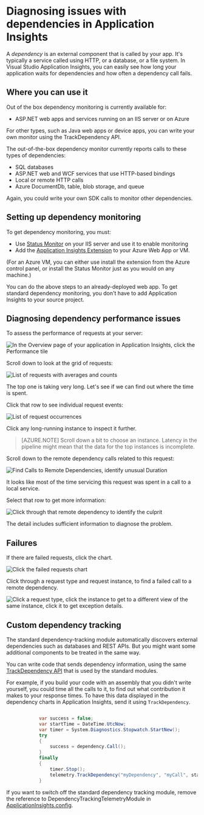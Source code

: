 <properties 
	pageTitle="Diagnosing issues with dependencies in Application Insights" 
	description="Find failures and slow performance caused by dependencies" 
	services="application-insights" 
    documentationCenter=""
	authors="alancameronwills" 
	manager="douge"/>

<tags 
	ms.service="application-insights" 
	ms.workload="tbd" 
	ms.tgt_pltfrm="ibiza" 
	ms.devlang="na" 
	ms.topic="article" 
	ms.date="07/08/2015" 
	ms.author="awills"/>
 
# Diagnosing issues with dependencies in Application Insights


A *dependency* is an external component that is called by your app. It's typically a service called using HTTP, or a database, or a file system. In Visual Studio Application Insights, you can easily see how long your application waits for dependencies and how often a dependency call fails.

## Where you can use it

Out of the box dependency monitoring is currently available for:

* ASP.NET web apps and services running on an IIS server or on Azure

For other types, such as Java web apps or device apps, you can write your own monitor using the TrackDependency API.

The out-of-the-box dependency monitor currently reports calls to these  types of dependencies:

* SQL databases
* ASP.NET web and WCF services that use HTTP-based bindings
* Local or remote HTTP calls
* Azure DocumentDb, table, blob storage, and queue

Again, you could write your own SDK calls to monitor other dependencies.

## Setting up dependency monitoring

To get dependency monitoring, you must:

* Use [Status Monitor](app-insights-monitor-performance-live-website-now.md) on your IIS server and use it to enable monitoring
* Add the [Application Insights Extension](../insights-perf-analytics.md) to your Azure Web App or VM.

(For an Azure VM, you can either use install the extension from the Azure control panel, or install the Status Monitor just as you would on any machine.)

You can do the above steps to an already-deployed web app. To get standard dependency monitoring, you don't have to add Application Insights to your source project. 

## Diagnosing dependency performance issues

To assess the performance of requests at your server:

![In the Overview page of your application in Application Insights, click the Performance tile](./media/app-insights-dependencies/01-performance.png)

Scroll down to look at the grid of requests:

![List of requests with averages and counts](./media/app-insights-dependencies/02-reqs.png)

The top one is taking very long. Let's see if we can find out where the time is spent.

Click that row to see individual request events:


![List of request occurrences](./media/app-insights-dependencies/03-instances.png)

Click any long-running instance to inspect it further.

> [AZURE.NOTE] Scroll down a bit to choose an instance. Latency in the pipeline might mean that the data for the top instances is incomplete.

Scroll down to the remote dependency calls related to this request:

![Find Calls to Remote Dependencies, identify unusual Duration](./media/app-insights-dependencies/04-dependencies.png)

It looks like most of the time servicing this request was spent in a call to a local service. 

Select that row to get more information:


![Click through that remote dependency to identify the culprit](./media/app-insights-dependencies/05-detail.png)

The detail includes sufficient information to diagnose the problem.



## Failures

If there are failed requests, click the chart.

![Click the failed requests chart](./media/app-insights-dependencies/06-fail.png)

Click through a request type and request instance, to find a failed call to a remote dependency.


![Click a request type, click the instance to get to a different view of the same instance, click it to get exception details.](./media/app-insights-dependencies/07-faildetail.png)


## Custom dependency tracking

The standard dependency-tracking module automatically discovers external dependencies such as databases and REST APIs. But you might want some additional components to be treated in the same way. 

You can write code that sends dependency information, using the same [TrackDependency API](app-insights-api-custom-events-metrics.md#track-dependency) that is used by the standard modules.

For example, if you build your code with an assembly that you didn't write yourself, you could time all the calls to it, to find out what contribution it makes to your response times. To have this data displayed in the dependency charts in Application Insights, send it using `TrackDependency`.

```C#

            var success = false;
            var startTime = DateTime.UtcNow;
            var timer = System.Diagnostics.Stopwatch.StartNew();
            try
            {
                success = dependency.Call();
            }
            finally
            {
                timer.Stop();
                telemetry.TrackDependency("myDependency", "myCall", startTime, timer.Elapsed, success);
            }
```

If you want to switch off the standard dependency tracking module, remove the reference to DependencyTrackingTelemetryModule in [ApplicationInsights.config](app-insights-configuration-with-applicationinsights-config.md).

<!--Link references-->


 